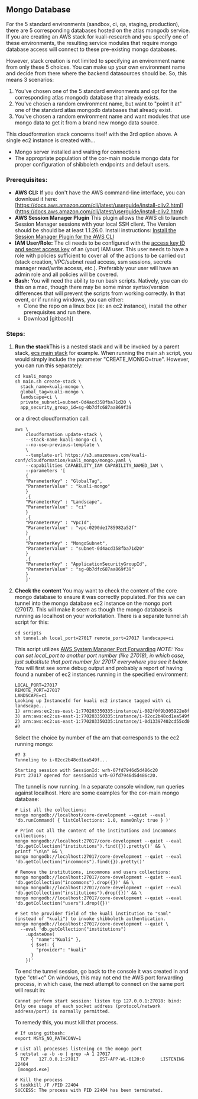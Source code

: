 ## Mongo Database

For the 5 standard environments (sandbox, ci, qa, staging, production), there are 5 corresponding databases hosted on the atlas mongodb service.
If you are creating an AWS stack for kuali-research and you specify one of these environments, the resulting service modules that require mongo database access will connect to these pre-existing mongo databases.

However, stack creation is not limited to specifying an environment name from only these 5 choices.
You can make up your own environment name and decide from there where the backend datasources should be.
So, this means 3 scenarios:

1. You've chosen one of the 5 standard environments and opt for the corresponding atlas mongodb database that already exists.
2. You've chosen a random environment name, but want to "point it at" one of the standard atlas mongodb databases that already exist.
3. You've chosen a random environment name and want modules that use mongo data to get it from a brand new mongo data source.

This cloudformation stack concerns itself with the 3rd option above.
A single ec2 instance is created with...

- Mongo server installed and waiting for connections
- The appropriate population of the cor-main module mongo data for proper configuration of shibboleth endpoints and default users.

### Prerequisites:

- **AWS CLI:** 
  If you don't have the AWS command-line interface, you can download it here:
  [https://docs.aws.amazon.com/cli/latest/userguide/install-cliv2.html](https://docs.aws.amazon.com/cli/latest/userguide/install-cliv2.html)
- **AWS Session Manager Plugin**
  This plugin allows the AWS cli to launch Session Manager sessions with your local SSH client. The Version should be should be at least 1.1.26.0.
  Install instructions: [Install the Session Manager Plugin for the AWS CLI](https://docs.aws.amazon.com/systems-manager/latest/userguide/session-manager-working-with-install-plugin.html)
- **IAM User/Role:**
  The cli needs to be configured with the [access key ID and secret access key](https://docs.aws.amazon.com/general/latest/gr/aws-sec-cred-types.html#access-keys-and-secret-access-keys) of an (your) IAM user. This user needs to have a role with policies sufficient to cover all of the actions to be carried out (stack creation, VPC/subnet read access, ssm sessions, secrets manager read/write access, etc.). Preferably your user will have an admin role and all policies will be covered.
- **Bash:**
  You will need the ability to run bash scripts. Natively, you can do this on a mac, though there may be some minor syntax/version differences that will prevent the scripts from working correctly. In that event, or if running windows, you can either:
  - Clone the repo on a linux box (ie: an ec2 instance), install the other prerequisites and run there.
  - Download [gitbash](

### Steps:

1. **Run the stack**This is a nested stack and will be invoked by a parent stack, [ecs main stack](../kuali_ecs/README.md) for example.
   When running the main.sh script, you would simply include the parameter "CREATE_MONGO=true".
   However, you can run this separately:
   
   ```
   cd kuali_mongo
   sh main.sh create-stack \
     stack_name=kuali-mongo \
     global_tag=kuali-mongo \
     landscape=ci \
     private_subnet1=subnet-0d4acd358fba71d20 \
     app_security_group_id=sg-0b7dfc687aa869f39
   ```
   
   or a direct cloudformation call:
   
   ```
   aws \
       cloudformation update-stack \
       --stack-name kuali-mongo-ci \
       --no-use-previous-template \
       \
       --template-url https://s3.amazonaws.com/kuali-conf/cloudformation/kuali_mongo/mongo.yaml \
       --capabilities CAPABILITY_IAM CAPABILITY_NAMED_IAM \
       --parameters '[
       {
       "ParameterKey" : "GlobalTag",
       "ParameterValue" : "kuali-mongo"
       }
       ,{
       "ParameterKey" : "Landscape",
       "ParameterValue" : "ci"
       }
       ,{
       "ParameterKey" : "VpcId",
       "ParameterValue" : "vpc-0290de1785982a52f"
       }
       ,{
       "ParameterKey" : "MongoSubnet",
       "ParameterValue" : "subnet-0d4acd358fba71d20"
       }
       ,{
       "ParameterKey" : "ApplicationSecurityGroupId",
       "ParameterValue" : "sg-0b7dfc687aa869f39"
       }
       ]'
   ```
   
2. **Check the content**
   You may want to check the content of the core mongo database to ensure it was correctly populated.
   For this we can tunnel into the mongo database ec2 instance on the mongo port (27017). This will make it seem as though the mongo database is running as localhost on your workstation. There is a separate tunnel.sh script for this:

   ```
   cd scripts
   sh tunnel.sh local_port=27017 remote_port=27017 landscape=ci
   ```

   This script utilizes [AWS System Manager Port Forwarding](https://aws.amazon.com/blogs/aws/new-port-forwarding-using-aws-system-manager-sessions-manager/)
   *NOTE: You can set local_port to another port number (like 27018), in which case, just substitute that port number for 27017 everywhere you see it below.*
   You will first see some debug output and probably a report of having found a number of ec2 instances running in the specified environment:

   ```
   LOCAL_PORT=27017
   REMOTE_PORT=27017
   LANDSCAPE=ci
   Looking up InstanceId for kuali ec2 instance tagged with ci landscape...
   1) arn:aws:ec2:us-east-1:770203350335:instance/i-082f0f9b305922e8f  3) arn:aws:ec2:us-east-1:770203350335:instance/i-02cc2b48cd1ea549f
   2) arn:aws:ec2:us-east-1:770203350335:instance/i-0d13397402cd55cd0
   #?
   ```

   Select the choice by number of the arn that corresponds to the ec2 running mongo:

   ```
   #? 3
   Tunneling to i-02cc2b48cd1ea549f...
   
   Starting session with SessionId: wrh-07fd7946d5d486c20
   Port 27017 opened for sessionId wrh-07fd7946d5d486c20.
   ```

   The tunnel is now running.
   In a separate console window, run queries against localhost.
   Here are some examples for the cor-main mongo database:

   ```
   # List all the collections:
   mongo mongodb://localhost/core-development --quiet --eval 'db.runCommand( { listCollections: 1.0, nameOnly: true } )'
   
   # Print out all the content of the institutions and incommons collections:
   mongo mongodb://localhost:27017/core-development --quiet --eval 'db.getCollection("institutions").find({}).pretty()' && \
   printf "\n\n" && \
   mongo mongodb://localhost:27017/core-development --quiet --eval 'db.getCollection("incommons").find({}).pretty()'
   
   # Remove the institutions, incommons and users collections:
   mongo mongodb://localhost:27017/core-development --quiet --eval 'db.getCollection("incommons").drop({})' && \
   mongo mongodb://localhost:27017/core-development --quiet --eval 'db.getCollection("institutions").drop({})' && \
   mongo mongodb://localhost:27017/core-development --quiet --eval 'db.getCollection("users").drop({})'
   
   # Set the provider field of the kuali institution to "saml" (instead of "kuali") to invoke shibboleth authentication.
   mongo mongodb://localhost:27017/core-development --quiet \
     --eval 'db.getCollection("institutions")
       .updateOne(
         { "name":"Kuali" },
         { $set: { 
           "provider": "kuali"
         }
       })'
   ```
   
   To end the tunnel session, go back to the console it was created in and type "ctrl+c"
   On windows, this may not end the AWS port forwarding process, in which case, the next attempt to connect on the same port will result in:
   
   ```
   Cannot perform start session: listen tcp 127.0.0.1:27018: bind: Only one usage of each socket address (protocol/network address/port) is normally permitted.
   ```
   
   To remedy this, you must kill that process.
   
   ```
   # If using gitbash:
   export MSYS_NO_PATHCONV=1
   
   # List all processes listening on the mongo port
   $ netstat -a -b -o | grep -A 1 27017
     TCP    127.0.0.1:27017        IST-APP-WL-0120:0      LISTENING       22404
    [mongod.exe]
    
   # Kill the process
   $ taskkill /F /PID 22404
   SUCCESS: The process with PID 22404 has been terminated.
   
   ```
   
   


